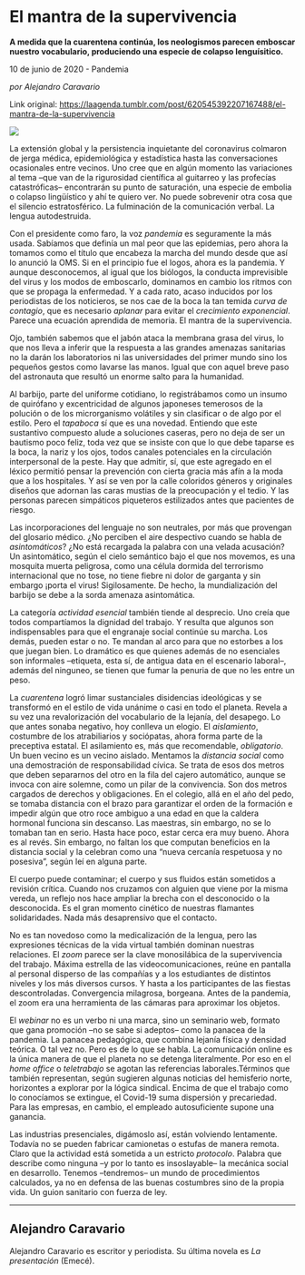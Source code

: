 # El mantra de la supervivencia

**A medida que la cuarentena continúa, los neologismos parecen emboscar nuestro vocabulario, produciendo una especie de colapso lenguísitico.**

10 de junio de 2020 - Pandemia

_por Alejandro Caravario_

Link original: https://laagenda.tumblr.com/post/620545392207167488/el-mantra-de-la-supervivencia

![](https://64.media.tumblr.com/9170ae4a6e6bd4a44323db569ee3cec0/9a906894dc1d54bf-2d/s500x750/81b715245985bf1d43417eef95f75a2e3902dc68.png)

La extensión global y la persistencia inquietante del coronavirus colmaron de jerga médica, epidemiológica y estadística hasta las conversaciones ocasionales entre vecinos. Uno cree que en algún momento las variaciones al tema –que van de la rigurosidad científica al guitarreo y las profecías catastróficas– encontrarán su punto de saturación, una especie de embolia o colapso lingüístico y ahí te quiero ver. No puede sobrevenir otra cosa que el silencio estratosférico. La fulminación de la comunicación verbal. La lengua autodestruida. 

Con el presidente como faro, la voz *pandemia* es seguramente la más usada. Sabíamos que definía un mal peor que las epidemias, pero ahora la tomamos como el título que encabeza la marcha del mundo desde que así lo anunció la OMS. Si en el principio fue el logos, ahora es la pandemia. Y aunque desconocemos, al igual que los biólogos, la conducta imprevisible del virus y los modos de emboscarlo, dominamos en cambio los ritmos con que se propaga la enfermedad. Y a cada rato, acaso inducidos por los periodistas de los noticieros, se nos cae de la boca la tan temida *curva de contagio*, que es necesario *aplanar* para evitar el *crecimiento exponencial*. Parece una ecuación aprendida de memoria. El mantra de la supervivencia. 

Ojo, también sabemos que el jabón ataca la membrana grasa del virus, lo que nos lleva a inferir que la respuesta a las grandes amenazas sanitarias no la darán los laboratorios ni las universidades del primer mundo sino los pequeños gestos como lavarse las manos. Igual que con aquel breve paso del astronauta que resultó un enorme salto para la humanidad. 

Al barbijo, parte del uniforme cotidiano, lo registrábamos como un insumo de quirófano y excentricidad de algunos japoneses temerosos de la polución o de los microrganismo volátiles y sin clasificar o de algo por el estilo. Pero el *tapaboca* sí que es una novedad. Entiendo que este sustantivo compuesto alude a soluciones caseras, pero no deja de ser un bautismo poco feliz, toda vez que se insiste con que lo que debe taparse es la boca, la nariz y los ojos, todos canales potenciales en la circulación interpersonal de la peste. Hay que admitir, sí, que este agregado en el léxico permitió pensar la prevención con cierta gracia más afín a la moda que a los hospitales. Y así se ven por la calle coloridos géneros y originales diseños que adornan las caras mustias de la preocupación y el tedio. Y las personas parecen simpáticos piqueteros estilizados antes que pacientes de riesgo. 

Las incorporaciones del lenguaje no son neutrales, por más que provengan del glosario médico. ¿No perciben el aire despectivo cuando se habla de *asintomáticos*? ¿No está recargada la palabra con una velada acusación? Un asintomático, según el cielo semántico bajo el que nos movemos, es una mosquita muerta peligrosa, como una célula dormida del terrorismo internacional que no tose, no tiene fiebre ni dolor de garganta y sin embargo ¡porta el virus! Sigilosamente. De hecho, la mundialización del barbijo se debe a la sorda amenaza asintomática. 

La categoría *actividad esencial* también tiende al desprecio. Uno creía que todos compartíamos la dignidad del trabajo. Y resulta que algunos son indispensables para que el engranaje social continúe su marcha. Los demás, pueden estar o no. Te mandan al arco para que no estorbes a los que juegan bien. Lo dramático es que quienes además de no esenciales son informales –etiqueta, esta sí, de antigua data en el escenario laboral–, además del ninguneo, se tienen que fumar la penuria de que no les entre un peso.  

La *cuarentena* logró limar sustanciales disidencias ideológicas y se transformó en el estilo de vida unánime o casi en todo el planeta. Revela a su vez una revalorización del vocabulario de la lejanía, del desapego. Lo que antes sonaba negativo, hoy conlleva un elogio. El *aislamiento*, costumbre de los atrabiliarios y sociópatas, ahora forma parte de la preceptiva estatal. El asilamiento es, más que recomendable, *obligatorio*. Un buen vecino es un vecino aislado. Mentamos la *distancia social* como una demostración de responsabilidad cívica. Se trata de esos dos metros que deben separarnos del otro en la fila del cajero automático, aunque se invoca con aire solemne, como un pilar de la convivencia. Son dos metros cargados de derechos y obligaciones. En el colegio, allá en el año del pedo, se tomaba distancia con el brazo para garantizar el orden de la formación e impedir algún que otro roce ambiguo a una edad en que la caldera hormonal funciona sin descanso. Las maestras, sin embargo, no se lo tomaban tan en serio. Hasta hace poco, estar cerca era muy bueno. Ahora es al revés. Sin embargo, no faltan los que computan beneficios en la distancia social y la celebran como una “nueva cercanía respetuosa y no posesiva”, según leí en alguna parte. 

El cuerpo puede contaminar; el cuerpo y sus fluidos están sometidos a revisión crítica. Cuando nos cruzamos con alguien que viene por la misma vereda, un reflejo nos hace ampliar la brecha con el desconocido o la desconocida. Es el gran momento cinético de nuestras flamantes solidaridades. Nada más desaprensivo que el contacto. 

No es tan novedoso como la medicalización de la lengua, pero las expresiones técnicas de la vida virtual también dominan nuestras relaciones. El *zoom* parece ser la clave monosilábica de la supervivencia del trabajo. Máxima estrella de las videocomunicaciones, reúne en pantalla al personal disperso de las compañías y a los estudiantes de distintos niveles y los más diversos cursos. Y hasta a los participantes de las fiestas descontroladas. Convergencia milagrosa, borgeana. Antes de la pandemia, el zoom era una herramienta de las cámaras para aproximar los objetos. 

El *webinar* no es un verbo ni una marca, sino un seminario web, formato que gana promoción –no se sabe si adeptos– como la panacea de la pandemia. La panacea pedagógica, que combina lejanía física y densidad teórica. O tal vez no. Pero es de lo que se habla. La comunicación online es la única manera de que el planeta no se detenga literalmente. Por eso en el *home office* o *teletrabajo* se agotan las referencias laborales.Términos que también representan, según sugieren algunas noticias del hemisferio norte, horizontes a explorar por la lógica sindical. Encima de que el trabajo como lo conocíamos se extingue, el Covid-19 suma dispersión y precariedad. Para las empresas, en cambio, el empleado autosuficiente supone una ganancia. 

Las industrias presenciales, digámoslo así, están volviendo lentamente. Todavía no se pueden fabricar camionetas o estufas de manera remota. Claro que la actividad está sometida a un estricto *protocolo*. Palabra que describe como ninguna –y por lo tanto es insoslayable– la mecánica social en desarrollo. Tenemos –tendremos– un mundo de procedimientos calculados, ya no en defensa de las buenas costumbres sino de la propia vida. Un guion sanitario con fuerza de ley. 



---

Alejandro Caravario
-------------------

 Alejandro Caravario es escritor y periodista. Su última novela es *La presentación* (Emecé).

